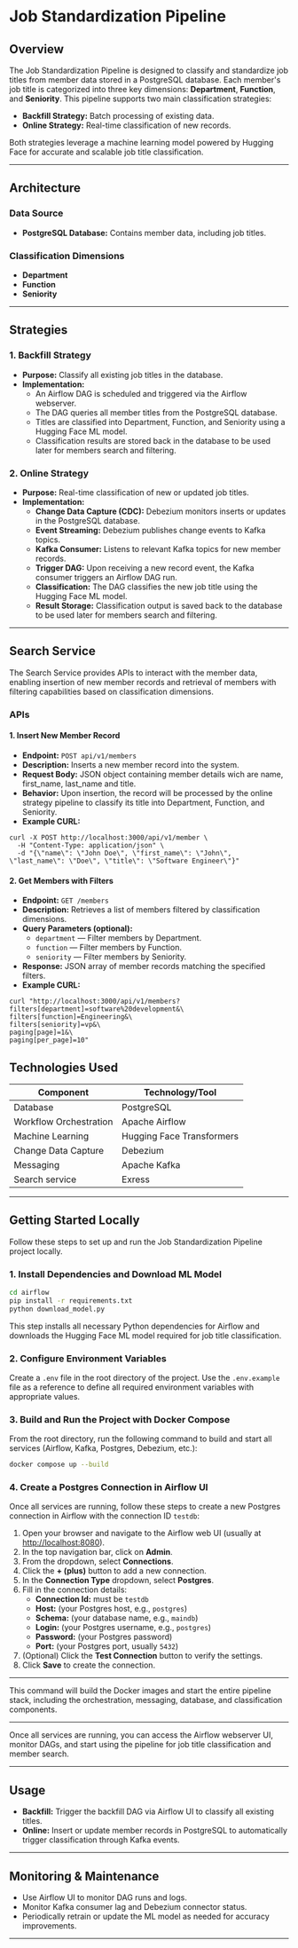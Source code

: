# Job Standardization Pipeline

## Overview

The Job Standardization Pipeline is designed to classify and standardize job titles from member data stored in a PostgreSQL database. Each member's job title is categorized into three key dimensions: **Department**, **Function**, and **Seniority**. This pipeline supports two main classification strategies:

- **Backfill Strategy:** Batch processing of existing data.
- **Online Strategy:** Real-time classification of new records.

Both strategies leverage a machine learning model powered by Hugging Face for accurate and scalable job title classification.

---

## Architecture

### Data Source

- **PostgreSQL Database:** Contains member data, including job titles.

### Classification Dimensions

- **Department**
- **Function**
- **Seniority**

---

## Strategies

### 1. Backfill Strategy

- **Purpose:** Classify all existing job titles in the database.
- **Implementation:**
  - An Airflow DAG is scheduled and triggered via the Airflow webserver.
  - The DAG queries all member titles from the PostgreSQL database.
  - Titles are classified into Department, Function, and Seniority using a Hugging Face ML model.
  - Classification results are stored back in the database to be used later for members search and filtering.

### 2. Online Strategy

- **Purpose:** Real-time classification of new or updated job titles.
- **Implementation:**
  - **Change Data Capture (CDC):** Debezium monitors inserts or updates in the PostgreSQL database.
  - **Event Streaming:** Debezium publishes change events to Kafka topics.
  - **Kafka Consumer:** Listens to relevant Kafka topics for new member records.
  - **Trigger DAG:** Upon receiving a new record event, the Kafka consumer triggers an Airflow DAG run.
  - **Classification:** The DAG classifies the new job title using the Hugging Face ML model.
  - **Result Storage:** Classification output is saved back to the database to be used later for members search and filtering.

---

## Search Service

The Search Service provides APIs to interact with the member data, enabling insertion of new member records and retrieval of members with filtering capabilities based on classification dimensions.

### APIs

#### 1. Insert New Member Record

- **Endpoint:** `POST api/v1/members`
- **Description:** Inserts a new member record into the system.
- **Request Body:** JSON object containing member details wich are name, first_name, last_name and title.
- **Behavior:** Upon insertion, the record will be processed by the online strategy pipeline to classify its title into Department, Function, and Seniority.
- **Example CURL:** 
```
curl -X POST http://localhost:3000/api/v1/member \
  -H "Content-Type: application/json" \
  -d "{\"name\": \"John Doe\", \"first_name\": \"John\", \"last_name\": \"Doe\", \"title\": \"Software Engineer\"}"
```


#### 2. Get Members with Filters

- **Endpoint:** `GET /members`
- **Description:** Retrieves a list of members filtered by classification dimensions.
- **Query Parameters (optional):**
  - `department` — Filter members by Department.
  - `function` — Filter members by Function.
  - `seniority` — Filter members by Seniority.
- **Response:** JSON array of member records matching the specified filters.
- **Example CURL:** 
```
curl "http://localhost:3000/api/v1/members?filters[department]=software%20development&\
filters[function]=Engineering&\
filters[seniority]=vp&\
paging[page]=1&\
paging[per_page]=10"
```
## Technologies Used

| Component             | Technology/Tool          |
|-----------------------|-------------------------|
| Database              | PostgreSQL              |
| Workflow Orchestration| Apache Airflow           |
| Machine Learning      | Hugging Face Transformers|
| Change Data Capture   | Debezium                |
| Messaging             | Apache Kafka            |
| Search service        | Exress                  |

---

## Getting Started Locally

Follow these steps to set up and run the Job Standardization Pipeline project locally.

### 1. Install Dependencies and Download ML Model
```sh
cd airflow
pip install -r requirements.txt
python download_model.py
```

This step installs all necessary Python dependencies for Airflow and downloads the Hugging Face ML model required for job title classification.

### 2. Configure Environment Variables

Create a `.env` file in the root directory of the project. Use the `.env.example` file as a reference to define all required environment variables with appropriate values.


### 3. Build and Run the Project with Docker Compose

From the root directory, run the following command to build and start all services (Airflow, Kafka, Postgres, Debezium, etc.):

```sh
docker compose up --build
```
### 4. Create a Postgres Connection in Airflow UI

Once all services are running, follow these steps to create a new Postgres connection in Airflow with the connection ID `testdb`:

1. Open your browser and navigate to the Airflow web UI (usually at [http://localhost:8080](http://localhost:8080)).
2. In the top navigation bar, click on **Admin**.
3. From the dropdown, select **Connections**.
4. Click the **+ (plus)** button to add a new connection.
5. In the **Connection Type** dropdown, select **Postgres**.
6. Fill in the connection details:
    - **Connection Id:** must be `testdb`
    - **Host:** (your Postgres host, e.g., `postgres`)
    - **Schema:** (your database name, e.g., `maindb`)
    - **Login:** (your Postgres username, e.g., `postgres`)
    - **Password:** (your Postgres password)
    - **Port:** (your Postgres port, usually `5432`)
7. (Optional) Click the **Test Connection** button to verify the settings.
8. Click **Save** to create the connection.

---

This command will build the Docker images and start the entire pipeline stack, including the orchestration, messaging, database, and classification components.

---

Once all services are running, you can access the Airflow webserver UI, monitor DAGs, and start using the pipeline for job title classification and member search.


---

## Usage

- **Backfill:** Trigger the backfill DAG via Airflow UI to classify all existing titles.
- **Online:** Insert or update member records in PostgreSQL to automatically trigger classification through Kafka events.

---

## Monitoring & Maintenance

- Use Airflow UI to monitor DAG runs and logs.
- Monitor Kafka consumer lag and Debezium connector status.
- Periodically retrain or update the ML model as needed for accuracy improvements.

---

